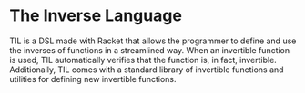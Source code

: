 The Inverse Language
============

TIL is a DSL made with Racket that allows the programmer to define and use the inverses of functions in a streamlined way.
When an invertible function is used, TIL automatically verifies that the function is, in fact, invertible. 
Additionally, TIL comes with a standard library of invertible functions and utilities for defining new invertible functions.
